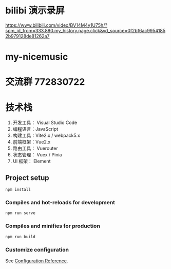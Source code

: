 # bilibi 演示录屏

https://www.bilibili.com/video/BV14M4y1U75h/?spm_id_from=333.880.my_history.page.click&vd_source=0f2bf6ac99541852b979128de81262a7

# my-nicemusic

# 交流群 772830722

# 技术栈

1. 开发工具： Visual Studio Code
2. 编程语言：JavaScript
3. 构建工具：Vite2.x / webpack5.x
4. 前端框架：Vue2.x 
5. 路由工具： Vuerouter
6. 状态管理： Vuex / Pinia
7. Ul 框架： Element 

## Project setup

```
npm install
```

### Compiles and hot-reloads for development

```
npm run serve
```

### Compiles and minifies for production

```
npm run build
```

### Customize configuration

See [Configuration Reference](https://cli.vuejs.org/config/).

